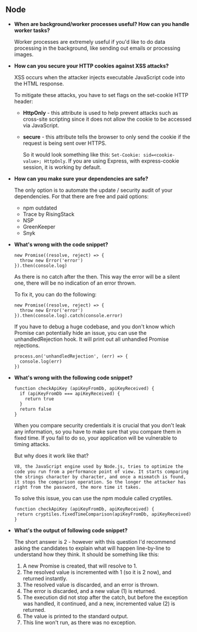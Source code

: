 ## Node

* **When are background/worker processes useful? How can you handle worker tasks?**

  Worker processes are extremely useful if you'd like to do data processing in the background, like sending out emails or processing images.

* **How can you secure your HTTP cookies against XSS attacks?**
  
  XSS occurs when the attacker injects executable JavaScript code into the HTML response.

  To mitigate these attacks, you have to set flags on the set-cookie HTTP header:

  * **HttpOnly** - this attribute is used to help prevent attacks such as cross-site scripting since it does not allow the cookie to be accessed via JavaScript.
  * **secure** - this attribute tells the browser to only send the cookie if the request is being sent over HTTPS.
  
     So it would look something like this: `Set-Cookie: sid=<cookie-value>; HttpOnly`. If you are using Express, with express-cookie session, it is working by default.

* **How can you make sure your dependencies are safe?**

    The only option is to automate the update / security audit of your dependencies. For that there are free and paid options:

   * npm outdated
   * Trace by RisingStack
   * NSP
   * GreenKeeper
   * Snyk

* **What's wrong with the code snippet?**

  ```
  new Promise((resolve, reject) => {
    throw new Error('error')
  }).then(console.log)
  ```

    As there is no catch after the then. This way the error will be a silent one, there will be no indication of an error thrown.

    To fix it, you can do the following:

  ```
  new Promise((resolve, reject) => {
    throw new Error('error')
  }).then(console.log).catch(console.error)
  ```
  
  If you have to debug a huge codebase, and you don't know which Promise can potentially hide an issue, you can use the unhandledRejection hook. It will print out all unhandled Promise rejections.

  ```
  process.on('unhandledRejection', (err) => {
    console.log(err)
  })
  ```
  
* **What's wrong with the following code snippet?**

  ```
  function checkApiKey (apiKeyFromDb, apiKeyReceived) {
    if (apiKeyFromDb === apiKeyReceived) {
      return true
    }
    return false
  }
  ```

     When you compare security credentials it is crucial that you don't leak any information, so you have to make sure that you compare them in fixed time. If you fail to do so, your application will be vulnerable to timing attacks.

     But why does it work like that?

      V8, the JavaScript engine used by Node.js, tries to optimize the code you run from a performance point of view. It starts comparing the strings character by character, and once a mismatch is found, it stops the comparison operation. So the longer the attacker has right from the password, the more time it takes.
     
     To solve this issue, you can use the npm module called cryptiles.
     
     ```
    function checkApiKey (apiKeyFromDb, apiKeyReceived) {
      return cryptiles.fixedTimeComparison(apiKeyFromDb, apiKeyReceived)
    }
    ```
     
 * **What's the output of following code snippet?**
     
     The short answer is 2 - however with this question I'd recommend asking the candidates to explain what will happen line-by-line to understand how they think. It should be something like this:

    1. A new Promise is created, that will resolve to 1.
    2. The resolved value is incremented with 1 (so it is 2 now), and returned instantly.
    3. The resolved value is discarded, and an error is thrown.
    4. The error is discarded, and a new value (1) is returned.
    5. The execution did not stop after the catch, but before the exception was handled, it continued, and a new, incremented value (2) is returned.
    6. The value is printed to the standard output.
    7. This line won't run, as there was no exception.

